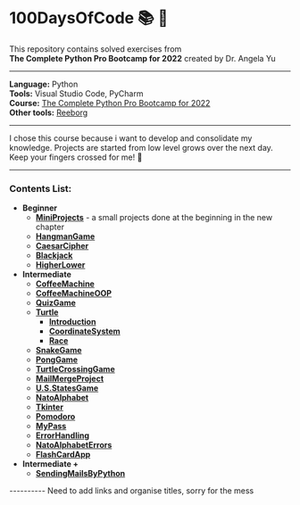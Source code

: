# 100DaysOfCode :books: :raising_hand:
This repository contains solved exercises from  
__The Complete Python Pro Bootcamp for 2022__ created by Dr. Angela Yu
***  
__Language:__ Python  
__Tools:__ Visual Studio Code, PyCharm     
__Course:__ [The Complete Python Pro Bootcamp for 2022](https://www.udemy.com/course/100-days-of-code/)   
__Other tools:__ [Reeborg](https://reeborg.ca/index_en.html)
***
I chose this course because i want to develop and consolidate my knowledge. Projects are started from low level grows over the next day. Keep your fingers crossed for me! :crossed_fingers:	
***
### Contents List:
* __Beginner__
  * [__MiniProjects__](https://github.com/jkrotoszynska/100DaysOfCode/tree/main/Beginner/MiniProjects) - a small projects done at the beginning in the new chapter
  * [__HangmanGame__](https://github.com/jkrotoszynska/100DaysOfCode/tree/main/Beginner/HangmanGame)
  * [__CaesarCipher__](https://github.com/jkrotoszynska/100DaysOfCode/tree/main/Beginner/CaesarCipher)
  * [__Blackjack__](https://github.com/jkrotoszynska/100DaysOfCode/tree/main/Beginner/Blackjack)
  * [__HigherLower__](https://github.com/jkrotoszynska/100DaysOfCode/tree/main/Beginner/HigherLower)
* __Intermediate__
  * [__CoffeeMachine__]()
  * [__CoffeeMachineOOP__]()
  * [__QuizGame__]()
  * [__Turtle__]()
    * [__Introduction__]()
    * [__CoordinateSystem__]()
    * [__Race__]()
  * [__SnakeGame__]()
  * [__PongGame__]()
  * [__TurtleCrossingGame__]()
  * [__MailMergeProject__]()
  * [__U.S.StatesGame__]()
  * [__NatoAlphabet__]()
  * [__Tkinter__]()
  * [__Pomodoro__]()
  * [__MyPass__]()
  * [__ErrorHandling__]()
  * [__NatoAlphabetErrors__]()
  * [__FlashCardApp__]()
* __Intermediate +__
  * [__SendingMailsByPython__]()


---------- Need to add links and organise titles, sorry for the mess
